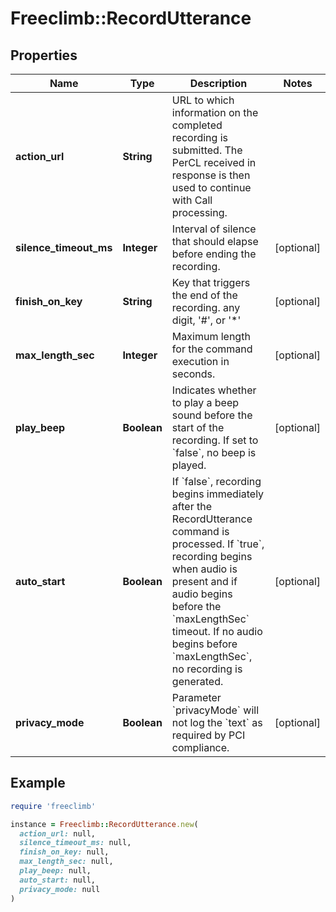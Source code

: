 # Freeclimb::RecordUtterance

## Properties

| Name | Type | Description | Notes |
| ---- | ---- | ----------- | ----- |
| **action_url** | **String** | URL to which information on the completed recording is submitted. The PerCL received in response is then used to continue with Call processing. |  |
| **silence_timeout_ms** | **Integer** | Interval of silence that should elapse before ending the recording. | [optional] |
| **finish_on_key** | **String** | Key that triggers the end of the recording. any digit, &#39;#&#39;, or &#39;*&#39; | [optional] |
| **max_length_sec** | **Integer** | Maximum length for the command execution in seconds. | [optional] |
| **play_beep** | **Boolean** | Indicates whether to play a beep sound before the start of the recording. If set to &#x60;false&#x60;, no beep is played. | [optional] |
| **auto_start** | **Boolean** | If &#x60;false&#x60;, recording begins immediately after the RecordUtterance command is processed. If &#x60;true&#x60;, recording begins when audio is present and if audio begins before the &#x60;maxLengthSec&#x60; timeout. If no audio begins before &#x60;maxLengthSec&#x60;, no recording is generated. | [optional] |
| **privacy_mode** | **Boolean** | Parameter &#x60;privacyMode&#x60; will not log the &#x60;text&#x60; as required by PCI compliance. | [optional] |

## Example

```ruby
require 'freeclimb'

instance = Freeclimb::RecordUtterance.new(
  action_url: null,
  silence_timeout_ms: null,
  finish_on_key: null,
  max_length_sec: null,
  play_beep: null,
  auto_start: null,
  privacy_mode: null
)
```

